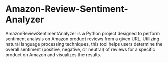 # Amazon-Review-Sentiment-Analyzer
AmazonReviewSentimentAnalyzer is a Python project designed to perform sentiment analysis on Amazon product reviews from a given URL. Utilizing natural language processing techniques, this tool helps users determine the overall sentiment (positive, negative, or neutral) of reviews for a specific product on Amazon and visualizes the results.
